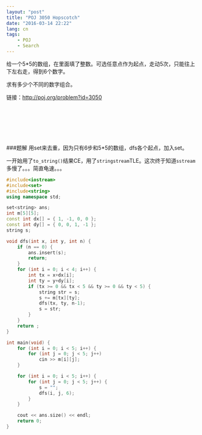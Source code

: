 ```yaml
---
layout: "post"
title: "POJ 3050 Hopscotch"
date: "2016-03-14 22:22"
lang: cn
tags:
    - POJ
    - Search
---
```


给一个5*5的数组，在里面填了整数。可选任意点作为起点，走动5次，只能往上下左右走，得到6个数字。

求有多少个不同的数字组合。

链接：http://poj.org/problem?id=3050

<br>
<br>
<br>
<br>
<br>

###题解
用set来去重，因为只有6步和5*5的数组，dfs各个起点，加入set。

一开始用了`to_string()`结果CE，用了`stringstream`TLE。这次终于知道`sstream`多慢了。。。简直龟速。。。


```cpp
#include<iostream>
#include<set>
#include<string>
using namespace std;

set<string> ans;
int m[5][5];
const int dx[] = { 1, -1, 0, 0 };
const int dy[] = { 0, 0, 1, -1 };
string s;

void dfs(int x, int y, int n) {
	if (n == 0) {
		ans.insert(s);
		return;
	}
	for (int i = 0; i < 4; i++) {
		int tx = x+dx[i];
		int ty = y+dy[i];
		if (tx >= 0 && tx < 5 && ty >= 0 && ty < 5) {
			string str = s;
			s += m[tx][ty];
			dfs(tx, ty, n-1);
			s = str;
		}
	}
	return ;
}

int main(void) {
	for (int i = 0; i < 5; i++) {
		for (int j = 0; j < 5; j++)
			cin >> m[i][j];
	}

	for (int i = 0; i < 5; i++) {
		for (int j = 0; j < 5; j++) {
			s = "";
			dfs(i, j, 6);
		}
	}

	cout << ans.size() << endl;
	return 0;
}
```
